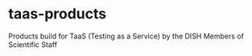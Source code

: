 # taas-products
Products build for TaaS (Testing as a Service) by the DISH Members of Scientific Staff
